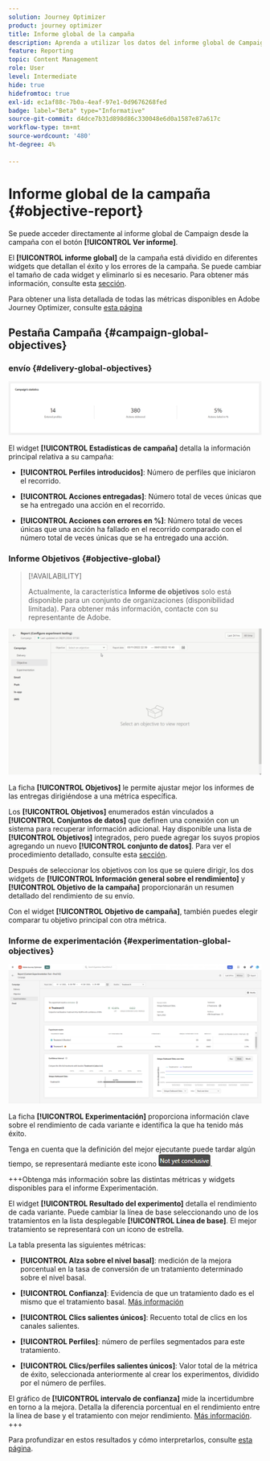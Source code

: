 ```yaml
---
solution: Journey Optimizer
product: journey optimizer
title: Informe global de la campaña
description: Aprenda a utilizar los datos del informe global de Campaign
feature: Reporting
topic: Content Management
role: User
level: Intermediate
hide: true
hidefromtoc: true
exl-id: ec1af88c-7b0a-4eaf-97e1-0d9676268fed
badge: label="Beta" type="Informative"
source-git-commit: d4dce7b31d898d86c330048e6d0a1587e87a617c
workflow-type: tm+mt
source-wordcount: '480'
ht-degree: 4%

---
```


# Informe global de la campaña {#objective-report}

Se puede acceder directamente al informe global de Campaign desde la campaña con el botón **[!UICONTROL Ver informe]**.

El **[!UICONTROL informe global]** de la campaña está dividido en diferentes widgets que detallan el éxito y los errores de la campaña. Se puede cambiar el tamaño de cada widget y eliminarlo si es necesario. Para obtener más información, consulte esta [sección](../reports/global-report.md#modify-dashboard).

Para obtener una lista detallada de todas las métricas disponibles en Adobe Journey Optimizer, consulte [esta página](global-report.md#list-of-components-global.md)

## Pestaña Campaña {#campaign-global-objectives}

### envío {#delivery-global-objectives}

![](assets/campaign_report_global_1.png)

El widget **[!UICONTROL Estadísticas de campaña]** detalla la información principal relativa a su campaña:

* **[!UICONTROL Perfiles introducidos]**: Número de perfiles que iniciaron el recorrido.

* **[!UICONTROL Acciones entregadas]**: Número total de veces únicas que se ha entregado una acción en el recorrido.

* **[!UICONTROL Acciones con errores en %]**: Número total de veces únicas que una acción ha fallado en el recorrido comparado con el número total de veces únicas que se ha entregado una acción.

### Informe Objetivos {#objective-global}

>[!AVAILABILITY]
>
>Actualmente, la característica **Informe de objetivos** solo está disponible para un conjunto de organizaciones (disponibilidad limitada). Para obtener más información, contacte con su representante de Adobe.

![](assets/performance_report.gif)

La ficha **[!UICONTROL Objetivos]** le permite ajustar mejor los informes de las entregas dirigiéndose a una métrica específica.

Los **[!UICONTROL Objetivos]** enumerados están vinculados a **[!UICONTROL Conjuntos de datos]** que definen una conexión con un sistema para recuperar información adicional. Hay disponible una lista de **[!UICONTROL Objetivos]** integrados, pero puede agregar los suyos propios agregando un nuevo **[!UICONTROL conjunto de datos]**. Para ver el procedimiento detallado, consulte esta [sección](../reports/reporting-configuration.md).

Después de seleccionar los objetivos con los que se quiere dirigir, los dos widgets de **[!UICONTROL Información general sobre el rendimiento]** y **[!UICONTROL Objetivo de la campaña]** proporcionarán un resumen detallado del rendimiento de su envío.

Con el widget **[!UICONTROL Objetivo de campaña]**, también puedes elegir comparar tu objetivo principal con otra métrica.

### Informe de experimentación {#experimentation-global-objectives}

![](assets/experimentation_report_3.png)

La ficha **[!UICONTROL Experimentación]** proporciona información clave sobre el rendimiento de cada variante e identifica la que ha tenido más éxito.

Tenga en cuenta que la definición del mejor ejecutante puede tardar algún tiempo, se representará mediante este icono ![](assets/experimentation_report_1.png).

+++Obtenga más información sobre las distintas métricas y widgets disponibles para el informe Experimentación.

El widget **[!UICONTROL Resultado del experimento]** detalla el rendimiento de cada variante. Puede cambiar la línea de base seleccionando uno de los tratamientos en la lista desplegable **[!UICONTROL Línea de base]**. El mejor tratamiento se representará con un icono de estrella.

La tabla presenta las siguientes métricas:

* **[!UICONTROL Alza sobre el nivel basal]**: medición de la mejora porcentual en la tasa de conversión de un tratamiento determinado sobre el nivel basal.

* **[!UICONTROL Confianza]**: Evidencia de que un tratamiento dado es el mismo que el tratamiento basal. [Más información](../content-management/experiment-calculations.md#understand-confidence)

* **[!UICONTROL Clics salientes únicos]**: Recuento total de clics en los canales salientes.

* **[!UICONTROL Perfiles]**: número de perfiles segmentados para este tratamiento.

* **[!UICONTROL Clics/perfiles salientes únicos]**: Valor total de la métrica de éxito, seleccionada anteriormente al crear los experimentos, dividido por el número de perfiles.

El gráfico de **[!UICONTROL intervalo de confianza]** mide la incertidumbre en torno a la mejora. Detalla la diferencia porcentual en el rendimiento entre la línea de base y el tratamiento con mejor rendimiento. [Más información](../content-management/experiment-calculations.md#confidence-intervals).
+++

Para profundizar en estos resultados y cómo interpretarlos, consulte [esta página](../content-management/get-started-experiment.md#interpret-results).
